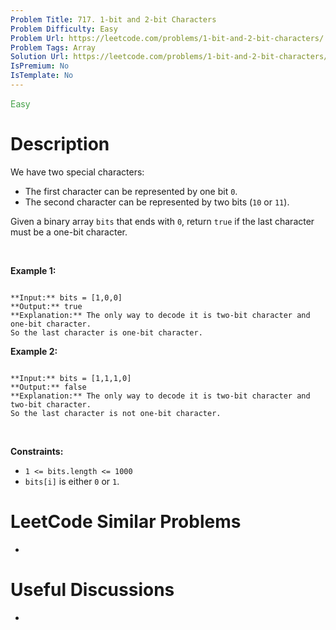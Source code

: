 ```yaml
---
Problem Title: 717. 1-bit and 2-bit Characters
Problem Difficulty: Easy
Problem Url: https://leetcode.com/problems/1-bit-and-2-bit-characters/
Problem Tags: Array
Solution Url: https://leetcode.com/problems/1-bit-and-2-bit-characters/solution/
IsPremium: No
IsTemplate: No
---
```


<span style="color: rgb(67, 160, 71);">Easy</span>

# Description

We have two special characters:


* The first character can be represented by one bit `0`.
* The second character can be represented by two bits (`10` or `11`).


Given a binary array `bits` that ends with `0`, return `true` if the last character must be a one-bit character.


 


**Example 1:**



```

**Input:** bits = [1,0,0]
**Output:** true
**Explanation:** The only way to decode it is two-bit character and one-bit character.
So the last character is one-bit character.

```

**Example 2:**



```

**Input:** bits = [1,1,1,0]
**Output:** false
**Explanation:** The only way to decode it is two-bit character and two-bit character.
So the last character is not one-bit character.

```

 


**Constraints:**


* `1 <= bits.length <= 1000`
* `bits[i]` is either `0` or `1`.




# LeetCode Similar Problems

- []()

# Useful Discussions

- []()
